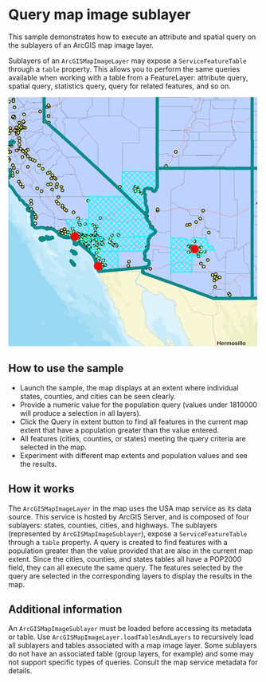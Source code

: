 # Query map image sublayer

This sample demonstrates how to execute an attribute and spatial query
on the sublayers of an ArcGIS map image layer.

Sublayers of an `ArcGISMapImageLayer` may expose a `ServiceFeatureTable`
through a `table` property. This allows you to perform the same queries
available when working with a table from a FeatureLayer: attribute
query, spatial query, statistics query, query for related features, and
so on.

![](screenshot.png)

## How to use the sample

  - Launch the sample, the map displays at an extent where individual
    states, counties, and cities can be seen clearly.
  - Provide a numeric value for the population query (values under
    1810000 will produce a selection in all layers).
  - Click the Query in extent button to find all features in the current
    map extent that have a population greater than the value entered.
  - All features (cities, counties, or states) meeting the query
    criteria are selected in the map.
  - Experiment with different map extents and population values and see
    the results.

## How it works

The `ArcGISMapImageLayer` in the map uses the USA map service as its
data source. This service is hosted by ArcGIS Server, and is composed of
four sublayers: states, counties, cities, and highways. The sublayers
(represented by `ArcGISMapImageSublayer`), expose a
`ServiceFeatureTable` through a `table` property. A query is created to
find features with a population greater than the value provided that are
also in the current map extent. Since the cities, counties, and states
tables all have a POP2000 field, they can all execute the same query.
The features selected by the query are selected in the corresponding
layers to display the results in the map.

## Additional information

An `ArcGISMapImageSublayer` must be loaded before accessing its metadata
or table. Use `ArcGISMapImageLayer.loadTablesAndLayers` to recursively
load all sublayers and tables associated with a map image layer. Some
sublayers do not have an associated table (group layers, for example)
and some may not support specific types of queries. Consult the map
service metadata for details.
